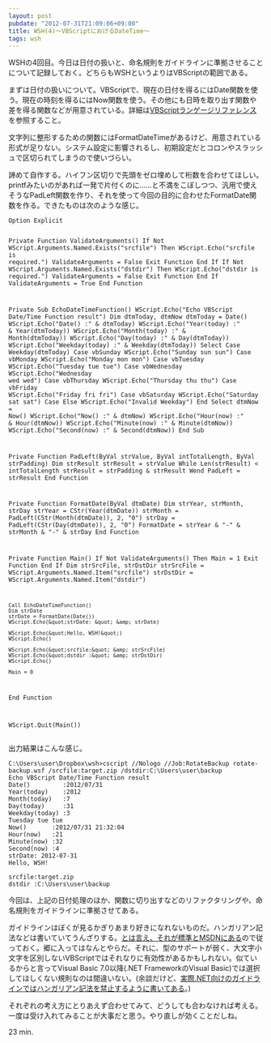 ```yaml
---
layout: post
pubdate: "2012-07-31T21:09:06+09:00"
title: WSH(4)〜VBScriptにおけるDateTime〜
tags: wsh
---
```

WSHの4回目。今日は日付の扱いと、命名規則をガイドラインに準拠させることについて記録しておく。どちらもWSHというよりはVBScriptの範囲である。

まずは日付の扱いについて。VBScriptで、現在の日付を得るにはDate関数を使う。現在の時刻を得るにはNow関数を使う。その他にも日時を取り出す関数や差を得る関数などが用意されている。詳細は[VBScriptランゲージリファレンス](http://msdn.microsoft.com/ja-jp/library/cc392480)を参照すること。

文字列に整形するための関数にはFormatDateTimeがあるけど、用意されている形式が足りない。システム設定に影響されるし、初期設定だとコロンやスラッシュで区切られてしまうので使いづらい。

諦めて自作する。ハイフン区切りで先頭をゼロ埋めして桁数を合わせてほしい。printfみたいのがあれば一発で片付くのに……と不満をこぼしつつ、汎用で使えそうなPadLeft関数を作り、それを使って今回の目的に合わせたFormatDate関数を作る。できたものは次のような感じ。

<div><script src="https://gist.github.com/3216635.js?file=rotate-backup.vbs"></script><noscript><pre><code>Option Explicit

Private Function ValidateArguments()
    If Not WScript.Arguments.Named.Exists(&quot;srcfile&quot;) Then
        WScript.Echo(&quot;srcfile is required.&quot;)
        ValidateArguments = False
        Exit Function
    End If
    If Not WScript.Arguments.Named.Exists(&quot;dstdir&quot;) Then
        WScript.Echo(&quot;dstdir is required.&quot;)
        ValidateArguments = False
        Exit Function
    End If
    ValidateArguments = True
End Function

Private Sub EchoDateTimeFunction()
    WScript.Echo(&quot;Echo VBScript Date/Time Function result&quot;)
    Dim dtmToday, dtmNow
    dtmToday = Date()
    WScript.Echo(&quot;Date()         :&quot; &amp; dtmToday)
    WScript.Echo(&quot;Year(today)    :&quot; &amp; Year(dtmToday))
    WScript.Echo(&quot;Month(today)   :&quot; &amp; Month(dtmToday))
    WScript.Echo(&quot;Day(today)     :&quot; &amp; Day(dtmToday))
    WScript.Echo(&quot;Weekday(today) :&quot; &amp; Weekday(dtmToday))
    Select Case Weekday(dtmToday)
        Case vbSunday
            WScript.Echo(&quot;Sunday sun sun&quot;)
        Case vbMonday
            WScript.Echo(&quot;Monday mon mon&quot;)
        Case vbTuesday
            WScript.Echo(&quot;Tuesday tue tue&quot;)
        Case vbWednesday
            WScript.Echo(&quot;Wednesday wed wed&quot;)
        Case vbThursday
            WScript.Echo(&quot;Thursday thu thu&quot;)
        Case vbFriday
            WScript.Echo(&quot;Friday fri fri&quot;)
        Case vbSaturday
            WScript.Echo(&quot;Saturday sat sat&quot;)
        Case Else
            WScript.Echo(&quot;Invalid Weekday&quot;)
    End Select
    dtmNow = Now()
    WScript.Echo(&quot;Now()       :&quot; &amp; dtmNow)
    WScript.Echo(&quot;Hour(now)   :&quot; &amp; Hour(dtmNow))
    WScript.Echo(&quot;Minute(now) :&quot; &amp; Minute(dtmNow))
    WScript.Echo(&quot;Second(now) :&quot; &amp; Second(dtmNow))
End Sub

Private Function PadLeft(ByVal strValue, ByVal intTotalLength, ByVal strPadding)
    Dim strResult
    strResult = strValue
    While Len(strResult) &lt; intTotalLength
        strResult = strPadding &amp; strResult
    Wend
    PadLeft = strResult
End Function

Private Function FormatDate(ByVal dtmDate)
    Dim strYear, strMonth, strDay
    strYear = CStr(Year(dtmDate))
    strMonth = PadLeft(CStr(Month(dtmDate)), 2, &quot;0&quot;)
    strDay = PadLeft(CStr(Day(dtmDate)), 2, &quot;0&quot;)
    FormatDate = strYear &amp; &quot;-&quot; &amp; strMonth &amp; &quot;-&quot; &amp; strDay
End Function

Private Function Main()
    If Not ValidateArguments() Then
        Main = 1
        Exit Function
    End If
    Dim strSrcFile, strDstDir
    strSrcFile = WScript.Arguments.Named.Item(&quot;srcfile&quot;)
    strDstDir = WScript.Arguments.Named.Item(&quot;dstdir&quot;)

    Call EchoDateTimeFunction()
    Dim strDate
    strDate = FormatDate(Date())
    WScript.Echo(&quot;strDate: &quot; &amp; strDate)

    WScript.Echo(&quot;Hello, WSH!&quot;)
    WScript.Echo()

    WScript.Echo(&quot;srcfile:&quot; &amp; strSrcFile)
    WScript.Echo(&quot;dstdir :&quot; &amp; strDstDir)
    WScript.Echo()

    Main = 0
End Function

WScript.Quit(Main())</code></pre></noscript></div>

出力結果はこんな感じ。

    C:\Users\user\Dropbox\wsh>cscript //Nologo //Job:RotateBackup rotate-backup.wsf /srcfile:target.zip /dstdir:C:\Users\user\backup
    Echo VBScript Date/Time Function result
    Date()         :2012/07/31
    Year(today)    :2012
    Month(today)   :7
    Day(today)     :31
    Weekday(today) :3
    Tuesday tue tue
    Now()       :2012/07/31 21:32:04
    Hour(now)   :21
    Minute(now) :32
    Second(now) :4
    strDate: 2012-07-31
    Hello, WSH!
    
    srcfile:target.zip
    dstdir :C:\Users\user\backup

今回は、上記の日付処理のほか、関数に切り出すなどのリファクタリングや、命名規則をガイドラインに準拠させてある。

ガイドラインはぼくが見るかぎりあまり好きになれないものだ。ハンガリアン記法などは書いていてうんざりする。[とは言え、それが標準とMSDNにある](http://msdn.microsoft.com/ja-jp/library/cc392255)ので従っておく。郷に入ってはなんとやらだ。それに、型のサポートが弱く、大文字小文字を区別しないVBScriptではそれなりに有効性があるかもしれない。似ているからと言ってVisual Basic 7.0以降(.NET FrameworkのVisual Basic)では選択してほしくない規則なのは間違いない。(余談だけど、[実際.NET向けのガイドラインではハンガリアン記法を禁止するように書いてある](http://msdn.microsoft.com/ja-jp/library/ms229045)。)

それぞれの考え方にとりあえず合わせてみて、どうしても合わなければ考える。一度は受け入れてみることが大事だと思う。やり直しが効くことだしね。

23 min.
